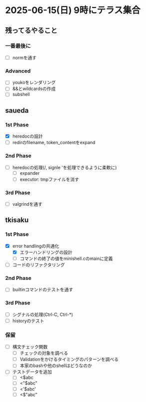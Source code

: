 # 2025-06-15(日) 9時にテラス集合

## 残ってるやること

### 一番最後に

- [ ] normを通す

### Advanced

- [ ] youkoをレンダリング
- [ ] &&とwildcardsの作成
- [ ] subshell

## saueda

### 1st Phase

- [x] heredocの設計
- [ ] redirのfilename, token_contentをexpand

### 2nd Phase

- [ ] heredocの処理(/, signle 'を処理できるように柔軟に)
  - [ ] expander
  - [ ] executor: tmpファイルを消す

### 3rd Phase

- [ ] valgrindを通す

## tkisaku

### 1st Phase

- [x] error handlingの共通化
  - [x] エラーハンドリングの設計
  - [ ] コマンドの終了の値をminishell.cのmainに定義
- [ ] コードのリファクタリング

### 2nd Phase

- [ ] builtinコマンドのテストを通す

### 3rd Phase

- [ ] シグナルの処理(Ctrl-C, Ctrl-\*)
- [ ] historyのテスト

### 保留

- [ ] 構文チェック関数
  - [ ] チェックの対象を調べる
  - [ ] Validationをかけるタイミングのパターンを調べる
  - [ ] 本家のbashや他のshellはどうなのか
- [ ] テストデータを追加
  - [ ] <$abc
  - [ ] <"$abc"
  - [ ] <'$abc'
  - [ ] <$"abc"
